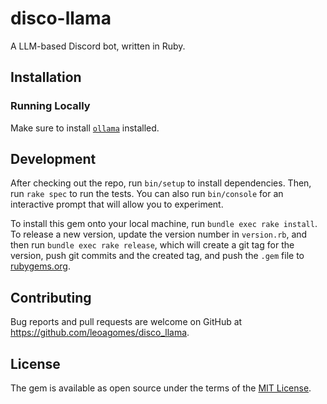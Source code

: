 # disco-llama

A LLM-based Discord bot, written in Ruby.

## Installation

### Running Locally

Make sure to install [`ollama`](https://ollama.ai) installed.

## Development

After checking out the repo, run `bin/setup` to install dependencies. Then, run `rake spec` to run the tests. You can also run `bin/console` for an interactive prompt that will allow you to experiment.

To install this gem onto your local machine, run `bundle exec rake install`. To release a new version, update the version number in `version.rb`, and then run `bundle exec rake release`, which will create a git tag for the version, push git commits and the created tag, and push the `.gem` file to [rubygems.org](https://rubygems.org).

## Contributing

Bug reports and pull requests are welcome on GitHub at https://github.com/leoagomes/disco_llama.

## License

The gem is available as open source under the terms of the [MIT License](https://opensource.org/licenses/MIT).
